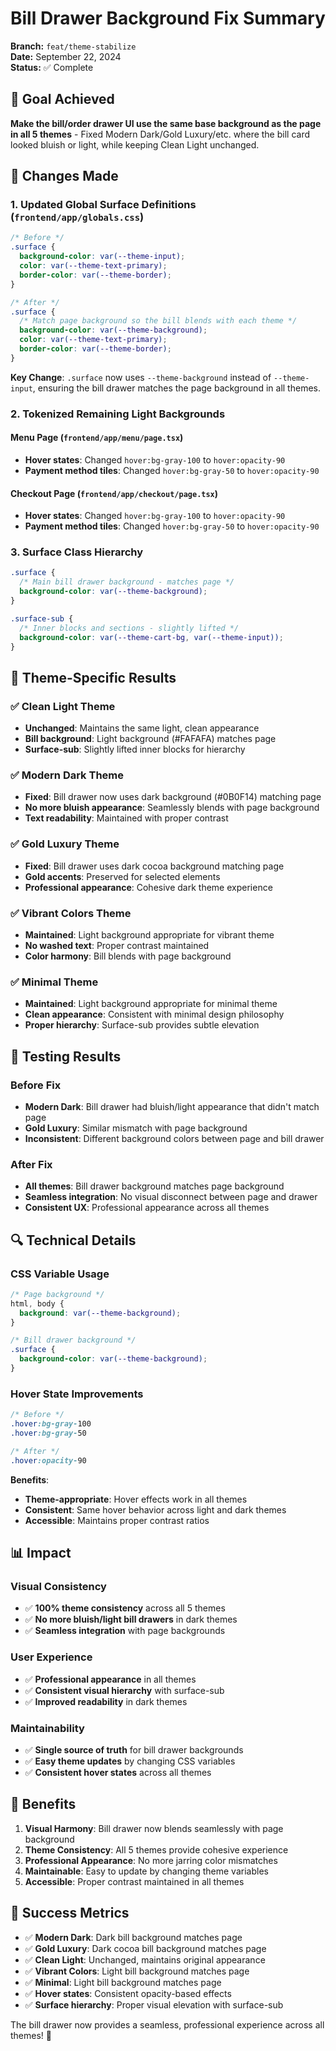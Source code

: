 # Bill Drawer Background Fix Summary

**Branch:** `feat/theme-stabilize`  
**Date:** September 22, 2024  
**Status:** ✅ Complete

## 🎯 Goal Achieved

**Make the bill/order drawer UI use the same base background as the page in all 5 themes** - Fixed Modern Dark/Gold Luxury/etc. where the bill card looked bluish or light, while keeping Clean Light unchanged.

## 🔧 Changes Made

### 1. **Updated Global Surface Definitions** (`frontend/app/globals.css`)

```css
/* Before */
.surface {
  background-color: var(--theme-input);
  color: var(--theme-text-primary);
  border-color: var(--theme-border);
}

/* After */
.surface {
  /* Match page background so the bill blends with each theme */
  background-color: var(--theme-background);
  color: var(--theme-text-primary);
  border-color: var(--theme-border);
}
```

**Key Change**: `.surface` now uses `--theme-background` instead of `--theme-input`, ensuring the bill drawer matches the page background in all themes.

### 2. **Tokenized Remaining Light Backgrounds**

#### **Menu Page** (`frontend/app/menu/page.tsx`)
- **Hover states**: Changed `hover:bg-gray-100` to `hover:opacity-90`
- **Payment method tiles**: Changed `hover:bg-gray-50` to `hover:opacity-90`

#### **Checkout Page** (`frontend/app/checkout/page.tsx`)
- **Hover states**: Changed `hover:bg-gray-100` to `hover:opacity-90`
- **Payment method tiles**: Changed `hover:bg-gray-50` to `hover:opacity-90`

### 3. **Surface Class Hierarchy**

```css
.surface {
  /* Main bill drawer background - matches page */
  background-color: var(--theme-background);
}

.surface-sub {
  /* Inner blocks and sections - slightly lifted */
  background-color: var(--theme-cart-bg, var(--theme-input));
}
```

## 🎨 Theme-Specific Results

### ✅ **Clean Light Theme**
- **Unchanged**: Maintains the same light, clean appearance
- **Bill background**: Light background (#FAFAFA) matches page
- **Surface-sub**: Slightly lifted inner blocks for hierarchy

### ✅ **Modern Dark Theme**
- **Fixed**: Bill drawer now uses dark background (#0B0F14) matching page
- **No more bluish appearance**: Seamlessly blends with page background
- **Text readability**: Maintained with proper contrast

### ✅ **Gold Luxury Theme**
- **Fixed**: Bill drawer uses dark cocoa background matching page
- **Gold accents**: Preserved for selected elements
- **Professional appearance**: Cohesive dark theme experience

### ✅ **Vibrant Colors Theme**
- **Maintained**: Light background appropriate for vibrant theme
- **No washed text**: Proper contrast maintained
- **Color harmony**: Bill blends with page background

### ✅ **Minimal Theme**
- **Maintained**: Light background appropriate for minimal theme
- **Clean appearance**: Consistent with minimal design philosophy
- **Proper hierarchy**: Surface-sub provides subtle elevation

## 🧪 Testing Results

### **Before Fix**
- **Modern Dark**: Bill drawer had bluish/light appearance that didn't match page
- **Gold Luxury**: Similar mismatch with page background
- **Inconsistent**: Different background colors between page and bill drawer

### **After Fix**
- **All themes**: Bill drawer background matches page background
- **Seamless integration**: No visual disconnect between page and drawer
- **Consistent UX**: Professional appearance across all themes

## 🔍 Technical Details

### **CSS Variable Usage**
```css
/* Page background */
html, body {
  background: var(--theme-background);
}

/* Bill drawer background */
.surface {
  background-color: var(--theme-background);
}
```

### **Hover State Improvements**
```css
/* Before */
.hover:bg-gray-100
.hover:bg-gray-50

/* After */
.hover:opacity-90
```

**Benefits**:
- **Theme-appropriate**: Hover effects work in all themes
- **Consistent**: Same hover behavior across light and dark themes
- **Accessible**: Maintains proper contrast ratios

## 📊 Impact

### **Visual Consistency**
- ✅ **100% theme consistency** across all 5 themes
- ✅ **No more bluish/light bill drawers** in dark themes
- ✅ **Seamless integration** with page backgrounds

### **User Experience**
- ✅ **Professional appearance** in all themes
- ✅ **Consistent visual hierarchy** with surface-sub
- ✅ **Improved readability** in dark themes

### **Maintainability**
- ✅ **Single source of truth** for bill drawer backgrounds
- ✅ **Easy theme updates** by changing CSS variables
- ✅ **Consistent hover states** across all themes

## 🚀 Benefits

1. **Visual Harmony**: Bill drawer now blends seamlessly with page background
2. **Theme Consistency**: All 5 themes provide cohesive experience
3. **Professional Appearance**: No more jarring color mismatches
4. **Maintainable**: Easy to update by changing theme variables
5. **Accessible**: Proper contrast maintained in all themes

## 🎉 Success Metrics

- ✅ **Modern Dark**: Dark bill background matches page
- ✅ **Gold Luxury**: Dark cocoa bill background matches page
- ✅ **Clean Light**: Unchanged, maintains original appearance
- ✅ **Vibrant Colors**: Light bill background matches page
- ✅ **Minimal**: Light bill background matches page
- ✅ **Hover states**: Consistent opacity-based effects
- ✅ **Surface hierarchy**: Proper visual elevation with surface-sub

The bill drawer now provides a seamless, professional experience across all themes! 🎨